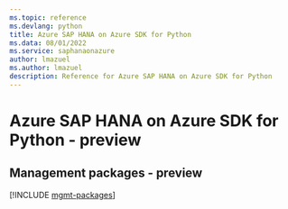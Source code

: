 ```yaml
---
ms.topic: reference
ms.devlang: python
title: Azure SAP HANA on Azure SDK for Python
ms.data: 08/01/2022
ms.service: saphanaonazure
author: lmazuel
ms.author: lmazuel
description: Reference for Azure SAP HANA on Azure SDK for Python
---
```

# Azure SAP HANA on Azure SDK for Python - preview

## Management packages - preview
[!INCLUDE [mgmt-packages](sap-hana-on-azure-mgmt-index.md)]
